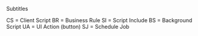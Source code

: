Subtitles

CS = Client Script
BR = Business Rule
SI = Script Include
BS = Background Script
UA = UI Action (button)
SJ = Schedule Job
